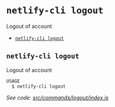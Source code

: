 `netlify-cli logout`
====================

Logout of account

* [`netlify-cli logout`](#netlify-cli-logout)

## `netlify-cli logout`

Logout of account

```
USAGE
  $ netlify-cli logout
```

_See code: [src/commands/logout/index.js](https://github.com/netlify/cli/blob/v2.0.0-alpha.3/src/commands/logout/index.js)_
